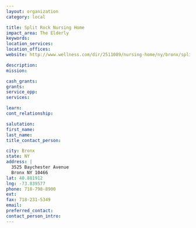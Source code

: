 ```yaml
---
layout: organization
category: local

title: Split Rock Nursing Home
impact_area: The Elderly
keywords: 
location_services: 
location_offices: 
website: http://www.wellness.com/dir/2511089/nursing-home/ny/bronx/split-rock-nursing-home#referrer

description: 
mission: 

cash_grants: 
grants: 
service_opp: 
services: 

learn: 
cont_relationship: 

salutation: 
first_name: 
last_name: 
title_contact_person: 

city: Bronx
state: NY
address: |
  3525 Baychester Avenue  
  Bronx NY 10466
lat: 40.881912
lng: -73.839577
phone: 718-798-8900
ext: 
fax: 718-231-5349
email: 
preferred_contact: 
contact_person_intro: 
---
```

